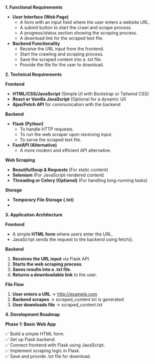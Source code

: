 **1\. Functional Requirements**

* **User Interface (Web Page)**  
  * A form with an input field where the user enters a website URL.  
  * A submit button to start the crawl and scrape process.  
  * A progress/status section showing the scraping process.  
  * A download link for the scraped text file.  
* **Backend Functionality**  
  * Receive the URL input from the frontend.  
  * Start the crawling and scraping process.  
  * Save the scraped content into a .txt file.  
  * Provide the file for the user to download.

**2\. Technical Requirements**

**Frontend**

* **HTML/CSS/JavaScript** (Simple UI with Bootstrap or Tailwind CSS)  
* **React or Vanilla JavaScript** (Optional for a dynamic UI)  
* **Ajax/Fetch API** for communication with the backend

**Backend**

* **Flask (Python)**  
  * To handle HTTP requests.  
  * To run the web scraper upon receiving input.  
  * To serve the scraped text file.  
* **FastAPI (Alternative)**  
  * A more modern and efficient API alternative.

**Web Scraping**

* **BeautifulSoup & Requests** (For static content)  
* **Selenium** (For JavaScript-rendered content)  
* **Threading or Celery (Optional)** (For handling long-running tasks)

**Storage**

* **Temporary File Storage (.txt)**  
* 

**3\. Application Architecture**

**Frontend**

* A simple **HTML form** where users enter the URL.  
* JavaScript sends the request to the backend using fetch().

**Backend**

1. **Receives the URL input** via Flask API.  
2. **Starts the web scraping process**.  
3. **Saves results into a .txt file**.  
4. **Returns a downloadable link** to the user.

**File Flow**

1. **User enters a URL** → http://example.com  
2. **Backend scrapes** → scraped\_content.txt is generated  
3. **User downloads file** → scraped\_content.txt

**4\. Development Roadmap**

**Phase 1: Basic Web App**

✅ Build a simple HTML form.  
✅ Set up Flask backend.  
✅ Connect frontend with Flask using JavaScript.  
✅ Implement scraping logic in Flask.  
✅ Save and provide .txt file for download.

